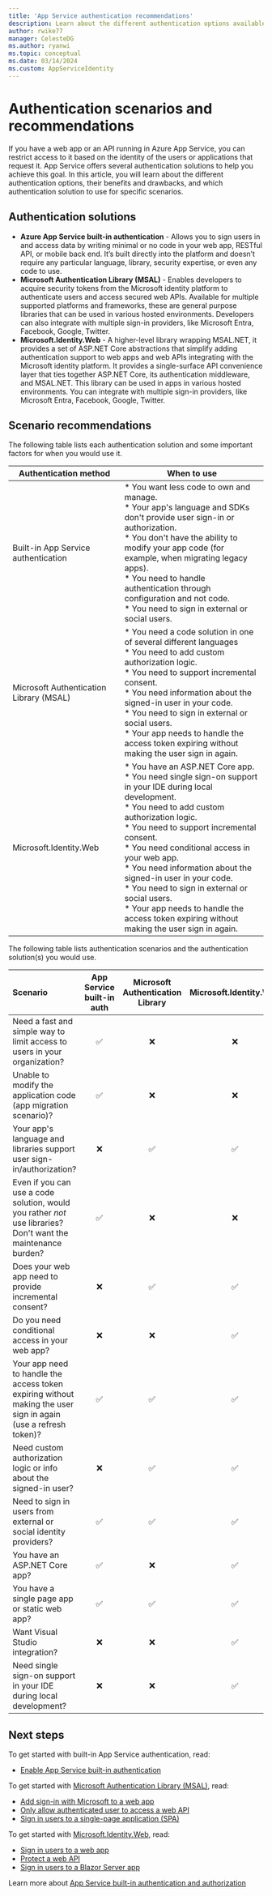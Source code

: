 ```yaml
---
title: 'App Service authentication recommendations'
description: Learn about the different authentication options available for web apps or web APIs hosted on App Service. This article provides recommendations on which auth solution(s) can be used for specific scenarios such as quickly and simply limiting access to your web app, custom authorization, and incremental consent.  Learn about the benefits and drawbacks of using built-in authentication versus code implementation of authentication.
author: rwike77
manager: CelesteDG
ms.author: ryanwi
ms.topic: conceptual
ms.date: 03/14/2024
ms.custom: AppServiceIdentity
---
```

# Authentication scenarios and recommendations

If you have a web app or an API running in Azure App Service, you can restrict access to it based on the identity of the users or applications that request it. App Service offers several authentication solutions to help you achieve this goal. In this article, you will learn about the different authentication options, their benefits and drawbacks, and which authentication solution to use for specific scenarios.  

## Authentication solutions

- **Azure App Service built-in authentication** - Allows you to sign users in and access data by writing minimal or no code in your web app, RESTful API, or mobile back end. It’s built directly into the platform and doesn’t require any particular language, library, security expertise, or even any code to use.
- **Microsoft Authentication Library (MSAL)** - Enables developers to acquire security tokens from the Microsoft identity platform to authenticate users and access secured web APIs. Available for multiple supported platforms and frameworks, these are general purpose libraries that can be used in various hosted environments. Developers can also integrate with multiple sign-in providers, like Microsoft Entra, Facebook, Google, Twitter.
- **Microsoft.Identity.Web** - A higher-level library wrapping MSAL.NET, it provides a set of ASP.NET Core abstractions that simplify adding authentication support to web apps and web APIs integrating with the Microsoft identity platform.  It provides a single-surface API convenience layer that ties together ASP.NET Core, its authentication middleware, and MSAL.NET. This library can be used in apps in various hosted environments. You can integrate with multiple sign-in providers, like Microsoft Entra, Facebook, Google, Twitter.

## Scenario recommendations

The following table lists each authentication solution and some important factors for when you would use it.

|Authentication method|When to use|
|--|--|
|Built-in App Service authentication |* You want less code to own and manage.<br>* Your app's language and SDKs don't provide user sign-in or authorization.<br>* You don't have the ability to modify your app code (for example, when migrating legacy apps).<br>* You need to handle authentication through configuration and not code.<br>* You need to sign in external or social users.|
|Microsoft Authentication Library (MSAL)|* You need a code solution in one of several different languages<br>* You need to add custom authorization logic.<br>* You need to support incremental consent.<br>* You need information about the signed-in user in your code.<br>* You need to sign in external or social users.<br>* Your app needs to handle the access token expiring without making the user sign in again.|
|Microsoft.Identity.Web |* You have an ASP.NET Core app. <br>* You need single sign-on support in your IDE during local development.<br>* You need to add custom authorization logic.<br>* You need to support incremental consent.<br>* You need conditional access in your web app.<br>* You need information about the signed-in user in your code.<br>* You need to sign in external or social users.<br>* Your app needs to handle the access token expiring without making the user sign in again.|

The following table lists authentication scenarios and the authentication solution(s) you would use.

|Scenario |App Service built-in auth| Microsoft Authentication Library | Microsoft.Identity.Web |
|:--|:--:|:--:|:--:|
| Need a fast and simple way to limit access to users in your organization? | ✅ | ❌ | ❌ |
| Unable to modify the application code (app migration scenario)? | ✅ | ❌ | ❌ |
| Your app's language and libraries support user sign-in/authorization?  | ❌ | ✅ | ✅ |
| Even if you can use a code solution, would you rather *not* use libraries? Don't want the maintenance burden?  | ✅ | ❌ | ❌ |
| Does your web app need to provide incremental consent?  | ❌ | ✅ | ✅ |
| Do you need conditional access in your web app? | ❌ | ❌ | ✅ |
| Your app need to handle the access token expiring without making the user sign in again (use a refresh token)? | ✅  | ✅ | ✅ |
| Need custom authorization logic or info about the signed-in user? | ❌ | ✅ | ✅ |
| Need to sign in users from external or social identity providers?  | ✅ | ✅ | ✅ |
| You have an ASP.NET Core app? | ✅ | ❌ | ✅ |
| You have a single page app or static web app? | ✅ | ✅ | ✅ |
| Want Visual Studio integration? | ❌ | ❌ | ✅ |
| Need single sign-on support in your IDE during local development? | ❌ | ❌ | ✅ |

## Next steps

To get started with built-in App Service authentication, read:
- [Enable App Service built-in authentication](scenario-secure-app-authentication-app-service.md)

To get started with [Microsoft Authentication Library (MSAL)](/entra/msal/), read:
- [Add sign-in with Microsoft to a web app](/azure/active-directory/develop/web-app-quickstart)
- [Only allow authenticated user to access a web API](/azure/active-directory/develop/scenario-protected-web-api-overview)
- [Sign in users to a single-page application (SPA)](/azure/active-directory/develop/scenario-spa-overview)

To get started with [Microsoft.Identity.Web](/entra/msal/dotnet/microsoft-identity-web/), read:

- [Sign in users to a web app](/azure/active-directory/develop/web-app-quickstart?pivots=devlang-aspnet-core)
- [Protect a web API](/azure/active-directory/develop/web-api-quickstart?pivots=devlang-aspnet-core)
- [Sign in users to a Blazor Server app](/azure/active-directory/develop/tutorial-blazor-server)

Learn more about [App Service built-in authentication and authorization](overview-authentication-authorization.md)
